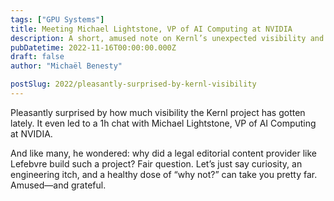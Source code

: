 ```yaml
---
tags: ["GPU Systems"]
title: Meeting Michael Lightstone, VP of AI Computing at NVIDIA
description: A short, amused note on Kernl’s unexpected visibility and a chat with NVIDIA’s Michael Lightstone—yes, from a legal publisher.
pubDatetime: 2022-11-16T00:00:00.000Z
draft: false
author: "Michaël Benesty"

postSlug: 2022/pleasantly-surprised-by-kernl-visibility
---
```


Pleasantly surprised by how much visibility the Kernl project has gotten lately. It even led to a 1h chat with Michael Lightstone, VP of AI Computing at NVIDIA.

<!-- more -->

And like many, he wondered: why did a legal editorial content provider like Lefebvre build such a project? Fair question. Let’s just say curiosity, an engineering itch, and a healthy dose of “why not?” can take you pretty far. Amused—and grateful.

